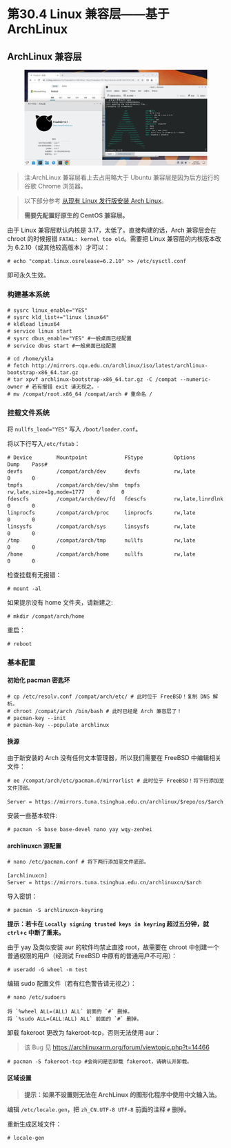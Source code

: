 # 第30.4 Linux 兼容层——基于 ArchLinux

## ArchLinux 兼容层

<figure><img src="../.gitbook/assets/Arch.jpg" alt=""><figcaption></figcaption></figure>

>注:ArchLinux 兼容层看上去占用略大于 Ubuntu 兼容层是因为后方运行的谷歌 Chrome 浏览器。

> 以下部分参考 [从现有 Linux 发行版安装 Arch Linux](https://wiki.archlinuxcn.org/wiki/%E4%BB%8E%E7%8E%B0%E6%9C%89\_Linux\_%E5%8F%91%E8%A1%8C%E7%89%88%E5%AE%89%E8%A3%85\_Arch\_Linux)。
>
> **需要先配置好原生的 CentOS 兼容层。**

由于 Linux 兼容层默认内核是 3.17，太低了。直接构建的话，Arch 兼容层会在 chroot 的时候报错 `FATAL: kernel too old`。需要把 Linux 兼容层的内核版本改为 6.2.10（或其他较高版本）才可以：

```
# echo "compat.linux.osrelease=6.2.10" >> /etc/sysctl.conf
```

即可永久生效。

### 构建基本系统

```
# sysrc linux_enable="YES"
# sysrc kld_list+="linux linux64"
# kldload linux64
# service linux start
# sysrc dbus_enable="YES" #一般桌面已经配置
# service dbus start #一般桌面已经配置
```
```
# cd /home/ykla
# fetch http://mirrors.cqu.edu.cn/archlinux/iso/latest/archlinux-bootstrap-x86_64.tar.gz 
# tar xpvf archlinux-bootstrap-x86_64.tar.gz -C /compat --numeric-owner # 若有报错 exit 请无视之。-
# mv /compat/root.x86_64 /compat/arch # 重命名 /
```

### 挂载文件系统

将 `nullfs_load="YES"` 写入 `/boot/loader.conf`。

将以下行写入`/etc/fstab`：

```
# Device        Mountpoint            FStype          Options                      Dump    Pass#
devfs           /compat/arch/dev      devfs           rw,late                      0       0
tmpfs           /compat/arch/dev/shm  tmpfs           rw,late,size=1g,mode=1777    0       0
fdescfs         /compat/arch/dev/fd   fdescfs         rw,late,linrdlnk             0       0
linprocfs       /compat/arch/proc     linprocfs       rw,late                      0       0
linsysfs        /compat/arch/sys      linsysfs        rw,late                      0       0
/tmp            /compat/arch/tmp      nullfs          rw,late                      0       0
/home           /compat/arch/home     nullfs          rw,late                      0       0
```

检查挂载有无报错：

```
# mount -al
```

如果提示没有 home 文件夹，请新建之:

```
# mkdir /compat/arch/home
```

重启：

```
# reboot
```

### 基本配置

#### 初始化 pacman 密匙环

```
# cp /etc/resolv.conf /compat/arch/etc/ # 此时位于 FreeBSD！复制 DNS 解析。
# chroot /compat/arch /bin/bash # 此时已经是 Arch 兼容层了！
# pacman-key --init
# pacman-key --populate archlinux
```

#### 换源

由于新安装的 Arch 没有任何文本管理器，所以我们需要在 FreeBSD 中编辑相关文件：

```
# ee /compat/arch/etc/pacman.d/mirrorlist # 此时位于 FreeBSD！将下行添加至文件顶部。

Server = https://mirrors.tuna.tsinghua.edu.cn/archlinux/$repo/os/$arch
```

安装一些基本软件:

```
# pacman -S base base-devel nano yay wqy-zenhei
```

#### archlinuxcn 源配置

```
# nano /etc/pacman.conf # 将下两行添加至文件底部。

[archlinuxcn]
Server = https://mirrors.tuna.tsinghua.edu.cn/archlinuxcn/$arch
```
导入密钥：

```
# pacman -S archlinuxcn-keyring
```
**提示：若卡在 `Locally signing trusted keys in keyring` 超过五分钟，就 `ctrl`+`c` 中断了重来。**

由于 yay 及类似安装 aur 的软件均禁止直接 root，故需要在 chroot 中创建一个普通权限的用户（经测试 FreeBSD 中原有的普通用户不可用）：

```
# useradd -G wheel -m test
```

编辑 sudo 配置文件（若有红色警告请无视之）：

```
# nano /etc/sudoers

将 `%wheel ALL=(ALL) ALL` 前面的 `#` 删掉。
将 `%sudo ALL=(ALL:ALL) ALL` 前面的 `#` 删掉。
```

卸载 fakeroot 更改为 fakeroot-tcp，否则无法使用 aur：

> 该 Bug 见 <https://archlinuxarm.org/forum/viewtopic.php?t=14466>

```
# pacman -S fakeroot-tcp #会询问是否卸载 fakeroot，请确认并卸载。
```

#### 区域设置

> **提示：如果不设置则无法在 ArchLinux 的图形化程序中使用中文输入法。**

编辑 `/etc/locale.gen`，把 `zh_CN.UTF-8 UTF-8` 前面的注释 `#` 删掉。

重新生成区域文件：

```
# locale-gen
```
